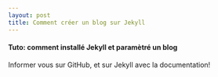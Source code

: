```yaml
---
layout: post
title: Comment créer un blog sur Jekyll
---
```


#### Tuto: comment installé Jekyll et paramètré un blog
Informer vous sur GitHub, et sur Jekyll avec la documentation!